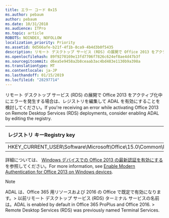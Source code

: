 ```yaml
---
title: エラー コード 0x15
ms.author: pebaum
author: pebaum
ms.date: 10/31/2018
ms.audience: ITPro
ms.topic: article
ROBOTS: NOINDEX, NOFOLLOW
localization_priority: Priority
ms.assetid: 0d566afe-b21f-4f1b-8ca9-4b4d3b0f5435
description: リモート デスクトップ サービス (RDS) の展開で Office 2013 をアクティブ化中にエラーを発生する場合は、レジストリを編集して ADAL を有効にすることを検討してください。
ms.openlocfilehash: 89f9270169e13fd7706f7826c624ef8ae4d47b3f
ms.sourcegitcommit: d6ea5e9458a2b8ceaab3ac4bd483e1130b9a398a
ms.translationtype: MT
ms.contentlocale: ja-JP
ms.lasthandoff: 01/15/2019
ms.locfileid: "28297714"
---
```

<span data-ttu-id="40be0-103">リモート デスクトップ サービス (RDS) の展開で Office 2013 をアクティブ化中にエラーを発生する場合は、レジストリを編集して ADAL を有効にすることを検討してください。</span><span class="sxs-lookup"><span data-stu-id="40be0-103">If you're receiving an error while activating Office 2013 on Remote Desktop Services (RDS) deployments, consider enabling ADAL by editing the registry.</span></span> 
  
|<span data-ttu-id="40be0-104">**レジストリ キー**</span><span class="sxs-lookup"><span data-stu-id="40be0-104">**Registry key**</span></span>|<span data-ttu-id="40be0-105">**タイプ**</span><span class="sxs-lookup"><span data-stu-id="40be0-105">**Type**</span></span>|<span data-ttu-id="40be0-106">**値**</span><span class="sxs-lookup"><span data-stu-id="40be0-106">**Value**</span></span>|
|:-----|:-----|:-----|
|<span data-ttu-id="40be0-107">HKEY_CURRENT_USER\Software\Microsoft\Office\15.0\Common\Identity\EnableADAL</span><span class="sxs-lookup"><span data-stu-id="40be0-107">HKEY_CURRENT_USER\Software\Microsoft\Office\15.0\Common\Identity\EnableADAL</span></span>  <br/> |<span data-ttu-id="40be0-108">REG_DWORD</span><span class="sxs-lookup"><span data-stu-id="40be0-108">REG_DWORD</span></span>  <br/> |<span data-ttu-id="40be0-109">1</span><span class="sxs-lookup"><span data-stu-id="40be0-109">1</span></span>  <br/> |
   
<span data-ttu-id="40be0-110">詳細については、 [Windows デバイスでの Office 2013 の最新認証を有効にする](https://docs.microsoft.com/office365/admin/security-and-compliance/enable-modern-authentication)を参照してください。</span><span class="sxs-lookup"><span data-stu-id="40be0-110">For more information, see [Enable Modern Authentication for Office 2013 on Windows devices](https://docs.microsoft.com/office365/admin/security-and-compliance/enable-modern-authentication).</span></span>
  
> [!NOTE]
>  <span data-ttu-id="40be0-p101">ADAL は、Office 365 用リソースおよび 2016 の Office で既定で有効になります。> 以前リモート デスクトップ サービス (RDS) ターミナル サービスの名前は。</span><span class="sxs-lookup"><span data-stu-id="40be0-p101">ADAL is enabled by default in Office 365 ProPlus and Office 2016. >  Remote Desktop Services (RDS) was previously named Terminal Services.</span></span> 
  

